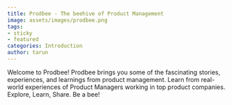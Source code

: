 ```yaml
---
title: Prodbee - The beehive of Product Management
image: assets/images/prodbee.png
tags:
- sticky
- featured
categories: Introduction
author: tarun
---
```


Welcome to Prodbee! 
Prodbee brings you some of the fascinating stories, experiences, and learnings from product management. 
Learn from real-world experiences of Product Managers working in top product companies. 
Explore, Learn, Share. Be a bee!